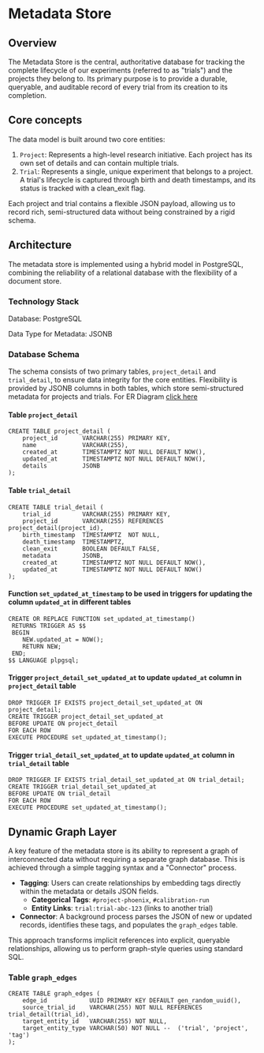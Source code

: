 # Metadata Store
## Overview
The Metadata Store is the central, authoritative database for tracking the complete lifecycle of our experiments (referred to as "trials") and the projects they belong to. Its primary purpose is to provide a durable, queryable, and auditable record of every trial from its creation to its completion.

## Core concepts
The data model is built around two core entities:
1. `Project`: Represents a high-level research initiative. Each project has its own set of details and can contain multiple trials.
2. `Trial`: Represents a single, unique experiment that belongs to a project. A trial's lifecycle is captured through birth and death timestamps, and its status is tracked with a clean_exit flag.

Each project and trial contains a flexible JSON payload, allowing us to record rich, semi-structured data without being constrained by a rigid schema.

## Architecture
The metadata store is implemented using a hybrid model in PostgreSQL, combining the reliability of a relational database with the flexibility of a document store.

### Technology Stack
Database: PostgreSQL

Data Type for Metadata: JSONB

### Database Schema

The schema consists of two primary tables, `project_detail` and `trial_detail`, to ensure data integrity for the core entities. Flexibility is provided by JSONB columns in both tables, which store semi-structured metadata for projects and trials. For ER Diagram [click here](https://editor.plantuml.com/uml/lPBVIyCm4CVVyrSSVTgA6ohiPOonJZhyqRLZhGg-bDYS64swabx1CVQ_cxPqu6GeFfY71Ew-b-JplPkLn0rLMh7oNUO5Drn3ILk5TZSo8yOm9qbRACpc3JDA1HAN2dOCx7B1TRk45AuBOtZmrbVNthftEHhrOJ9PtKsdZNGmQ8wSQpnIDV7C82SKAIURJMwMVfnuorNo1BimIY2y3u8p4FZ2AqKGHe-z_hufgmhnbx8MehGrjt4Kpjd-W6cXkVeEsOP_X_YJ9OjE_omDlQOaDTecwE8KGVTbVbhSMgYGvob-oDgBUHG5lXV2hgDVU47ijrTfIsTjumVy_ss0DVjec9mBnve7plbmw3fVMp06Wwf-0MZ3PfYBUbG_0G00)

#### Table `project_detail`
```
CREATE TABLE project_detail (
    project_id       VARCHAR(255) PRIMARY KEY,
    name      	     VARCHAR(255),
    created_at       TIMESTAMPTZ NOT NULL DEFAULT NOW(),
    updated_at       TIMESTAMPTZ NOT NULL DEFAULT NOW(),
    details	         JSONB
);
```

#### Table `trial_detail`
```
CREATE TABLE trial_detail (
    trial_id         VARCHAR(255) PRIMARY KEY,
    project_id       VARCHAR(255) REFERENCES project_detail(project_id),
    birth_timestamp  TIMESTAMPTZ  NOT NULL,
    death_timestamp  TIMESTAMPTZ,
    clean_exit	     BOOLEAN DEFAULT FALSE,
    metadata         JSONB,
    created_at       TIMESTAMPTZ NOT NULL DEFAULT NOW(),
    updated_at       TIMESTAMPTZ NOT NULL DEFAULT NOW()
);
```

#### Function `set_updated_at_timestamp` to be used in triggers for updating the column `updated_at` in different tables
```
CREATE OR REPLACE FUNCTION set_updated_at_timestamp()
 RETURNS TRIGGER AS $$
 BEGIN
    NEW.updated_at = NOW();
    RETURN NEW;
 END;
$$ LANGUAGE plpgsql;
```

#### Trigger `project_detail_set_updated_at` to update `updated_at` column in `project_detail` table
```
DROP TRIGGER IF EXISTS project_detail_set_updated_at ON project_detail;
CREATE TRIGGER project_detail_set_updated_at
BEFORE UPDATE ON project_detail
FOR EACH ROW
EXECUTE PROCEDURE set_updated_at_timestamp();
```

#### Trigger `trial_detail_set_updated_at` to update `updated_at` column in `trial_detail` table
```
DROP TRIGGER IF EXISTS trial_detail_set_updated_at ON trial_detail;
CREATE TRIGGER trial_detail_set_updated_at
BEFORE UPDATE ON trial_detail
FOR EACH ROW
EXECUTE PROCEDURE set_updated_at_timestamp();
```

## Dynamic Graph Layer
A key feature of the metadata store is its ability to represent a graph of interconnected data without requiring a separate graph database. This is achieved through a simple tagging syntax and a "Connector" process.
- **Tagging**: Users can create relationships by embedding tags directly within the metadata or details JSON fields.
  - **Categorical Tags**: `#project-phoenix`, `#calibration-run`
  - **Entity Links**: `trial:trial-abc-123` (links to another trial)
- **Connector**: A background process parses the JSON of new or updated records, identifies these tags, and populates the `graph_edges` table.

This approach transforms implicit references into explicit, queryable relationships, allowing us to perform graph-style queries using standard SQL.

### Table `graph_edges`
```
CREATE TABLE graph_edges (
    edge_id            UUID PRIMARY KEY DEFAULT gen_random_uuid(),
    source_trial_id    VARCHAR(255) NOT NULL REFERENCES trial_detail(trial_id),
    target_entity_id   VARCHAR(255) NOT NULL,
    target_entity_type VARCHAR(50) NOT NULL --  ('trial', 'project', 'tag')
);
```
